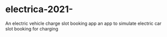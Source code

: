 # electrica-2021-
An electric vehicle charge slot booking app
an app to simulate electric car slot booking for charging
